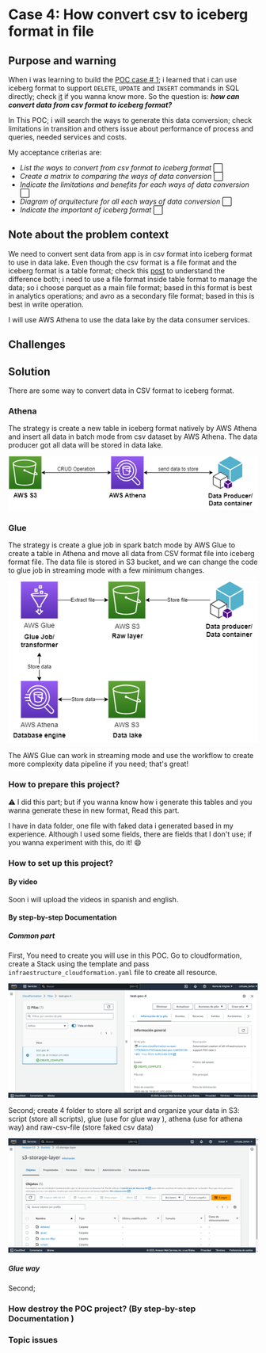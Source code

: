# Case 4: How convert csv to iceberg format in file 

## Purpose and warning

When i was learning to build the [POC case # 1](https://github.com/CarlosChicata/data_world_portfolio/tree/master/Projects/POC/AWS_API_of_serving_layer_from_data_lake); i learned that i can use iceberg format to support `DELETE`, `UPDATE` and `INSERT` commands in SQL directly; check [it](https://docs.aws.amazon.com/athena/latest/ug/querying-iceberg-updating-iceberg-table-data.html) if you wanna know more.
So the question is: __*how can convert data from csv format to iceberg format?*__

In This POC; i will search the ways to generate this data conversion; check limitations in transition and others issue about performance of process and queries, needed services and costs.

My acceptance criterias are:

* _List the ways to convert from csv format to iceberg format_ :white_large_square:
* _Create a matrix to comparing the ways of data conversion_ :white_large_square:
* _Indicate the limitations and benefits for each ways of data conversion_ :white_large_square:
* _Diagram of arquitecture for all each ways of data conversion_ :white_large_square:
* _Indicate the important of iceberg format_ :white_large_square:

## Note about the problem context

We need to convert sent data from app is in csv format into iceberg format to use in data lake. Even though the csv format is a file format and the iceberg format is a table format; check this [post](https://shahrajesh2006.medium.com/data-lakes-understanding-file-format-and-table-formats-38d7999c0ec2 ) to understand the difference both; i need to use a file format inside table format to manage the data; so i choose parquet as a main file format; based in this format is best in analytics operations;  and avro as a secondary file format; based in this is best in write operation.

I will use AWS Athena to use the data lake by the data consumer services.

## Challenges

## Solution

There are some way to convert data in CSV format to iceberg format.

### Athena

The strategy is create a new table in iceberg format natively by AWS Athena and insert all data in batch mode from csv dataset by AWS Athena. The data producer got all data will be stored in data lake.

![Athena Architecture infra](https://github.com/CarlosChicata/data_world_portfolio/blob/master/Projects/POC/AWS_convert_csv_to_iceberg_format/images/athena_infra_poc_4.drawio.png)

### Glue

The strategy is create a glue job in spark batch mode by AWS Glue to create a table in Athena and move all data from CSV format file into iceberg format file. The data file is stored in S3 bucket, and we can change the code to glue job in streaming mode with a few minimum changes.

![Glue Architecture infra](https://github.com/CarlosChicata/data_world_portfolio/blob/master/Projects/POC/AWS_convert_csv_to_iceberg_format/images/glue_infra_poc_4.png)

The AWS Glue can work in streaming mode and use the workflow to create more complexity data pipeline if you need; that's great!

### How to prepare this project?

⚠️ I did this part; but if you wanna know how i generate this tables and you wanna generate these in new format, Read this part.

I have in data folder, one file with faked data i generated based in my experience. Although I used some fields, there are fields that I don't use; if you wanna experiment with this, do it! 😄

### How to set up this project?

#### By video
Soon i will upload the videos in spanish and english.

#### By step-by-step Documentation

##### Common part

First, You need to create you will use in this POC. Go to cloudformation, create a Stack using the template and pass `infraestructure_cloudformation.yaml` file to create all resource.

![Create resource](https://github.com/CarlosChicata/data_world_portfolio/blob/master/Projects/POC/AWS_convert_csv_to_iceberg_format/images/create_resource_poc_4.png)

Second;  create 4 folder to store all script and organize your data in S3: script (store all scripts), glue (use for glue way ), athena (use for athena way) and raw-csv-file (store faked csv data)

![Create folder S3](https://github.com/CarlosChicata/data_world_portfolio/blob/master/Projects/POC/AWS_convert_csv_to_iceberg_format/images/create_folder_in_s3.png)

##### Glue way

Second; 

### How destroy the POC project? (By step-by-step Documentation )

### Topic issues
